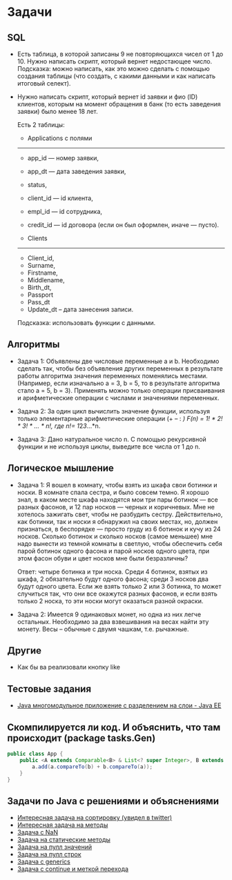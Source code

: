 # Задачи

## SQL

- Есть таблица, в которой записаны 9 не повторяющихся чисел от 1 до 10. Нужно написать скрипт, который вернет недостающее число. Подсказка: можно написать, как это можно сделать с помощью создания таблицы (что создать, с какими данными и как написать итоговый селект).
- Нужно написать скрипт, который вернет id заявки и фио (ID) клиентов, которым на момент обращения в банк (то есть заведения заявки) было менее 18 лет.
    
   
   Есть 2 таблицы:
   
   * Applications c полями
   ---
   
   *  app_id — номер заявки,
   *  app_dt — дата заведения заявки,
   *  status,
   *  client_id — id клиента,
   *  empl_id — id сотрудника,
   *  credit_id — id договора (если он был оформлен, иначе — пусто).
    
   
   * Clients
   ---
   
   *  Client_id,
   *  Surname,
   *  Firstname,
   *  Middlename,
   *  Birth_dt,
   *  Passport
   *  Pass_dt
   * Update_dt – дата занесения записи.
    
    
   Подсказка: использовать функции с данными.

## Алгоритмы

- Задача 1: Объявлены две числовые переменные a и b. Необходимо сделать так, чтобы без объявления других переменных в результате работы алгоритма значения переменных поменялись местами. (Например, если изначально a = 3, b = 5, то в результате алгоритма стало a = 5, b = 3). Применять можно только операции присваивания и арифметические операции с числами и значениями переменных.

- Задача 2: За один цикл вычислить значение функции, используя только элементарные арифметические операции (+ – : *)
            F(n) = 1! * 2! * 3! * … * n!, где n!= 1*2*3*…*n.
            
- Задача 3: Дано натуральное число n. С помощью рекурсивной функции и не используя циклы, выведите все числа от 1 до n.


## Логическое мышление

- Задача 1: Я вошел в комнату, чтобы взять из шкафа свои ботинки и носки. В комнате спала сестра, и было совсем темно. Я хорошо знал, в каком месте шкафа находятся мои три пары ботинок — все разных фасонов, и 12 пар носков — черных и коричневых. Мне не хотелось зажигать свет, чтобы не разбудить сестру. Действительно, как ботинки, так и носки я обнаружил на своих местах, но, должен признаться, в беспорядке — просто груду из 6 ботинок и кучу из 24 носков. Сколько ботинок и сколько носков (самое меньшее) мне надо вынести из темной комнаты в светлую, чтобы обеспечить себя парой ботинок одного фасона и парой носков одного цвета, при этом фасон обуви и цвет носков мне были безразличны?

    Ответ: четыре ботинка и три носка. Среди 4 ботинок, взятых из шкафа, 2 обязательно будут одного фасона; среди 3 носков два будут одного цвета. Если же взять только 2 или 3 ботинка, то может случиться так, что они все окажутся разных фасонов, и если взять только 2 носка, то эти носки могут оказаться разной окраски.

- Задача 2: Имеется 9 одинаковых монет, но одна из них легче остальных. Необходимо за два взвешивания на весах найти эту монету. Весы – обычные с двумя чашкам,  т.е. рычажные.

## Другие
- Как бы ва реализовали кнопку like

## Тестовые задания
- <a href="http://www.cyberforum.ru/java-j2ee/thread1670800.html">Java многомодульное приложение с разделением на слои - Java EE</a>

## Скомпилируется ли код. И объяснить, что там происходит (package tasks.Gen)
```java
public class App {
    public <A extends Comparable<B> & List<? super Integer>, B extends Comparable<A>> void func(A a, B b) {
        a.add(a.compareTo(b) + b.compareTo(a));
    }
}
```

## Задачи по Java с решениями и объяснениями
- <a href="/tasks/sort.md">Интересная задача на сортировку (увидел в twitter)</a>
- <a href="/tasks/task01.md">Интересная задача на методы</a>
- <a href="/tasks/task02.md">Задача с NaN</a>
- <a href="/tasks/task03.md">Задача на статические методы</a>
- <a href="/tasks/task04.md">Задача на пулл значений</a>
- <a href="/tasks/task05.md">Задача на пулл строк</a>
- <a href="/tasks/task06.md">Задача с generics</a>
- <a href="/tasks/task07.md">Задача с continue и меткой перехода</a>

